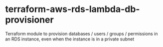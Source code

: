# terraform-aws-rds-lambda-db-provisioner
Terraform module to provision databases / users / groups / permissions in an RDS instance, even when the instance is in a private subnet

